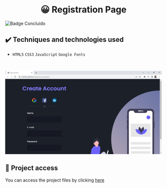 <h1 align="center">😀 Registration Page</h1>
 
 ![Badge Concluído](https://camo.githubusercontent.com/459f141bd5e24c179a0e2dd49691e290ed5c5d4b4cb97767daee7cfaf6e31121/687474703a2f2f696d672e736869656c64732e696f2f7374617469632f76313f6c6162656c3d535441545553266d6573736167653d434f4e434c5549444f26636f6c6f723d475245454e267374796c653d666f722d7468652d6261646765)
 
 ## ✔️ Techniques and technologies used

- ``HTML5`` ``CSS3`` ``JavaScript`` ``Google Fonts``

<br>

<p align="center">
 <img src="assets/registration.png" width="550" alt="Image project">
</p>

## 📁 Project access
You can access the project files by clicking [here](https://github.com/Coastony/pagina_de_cadastro)
